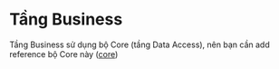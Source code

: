 # Tầng Business
Tầng Business sử dụng bộ Core (tầng Data Access), nên bạn cần add reference bộ Core này ([core](https://github.com/CNPM-Nhom8-CTK37/Core))
